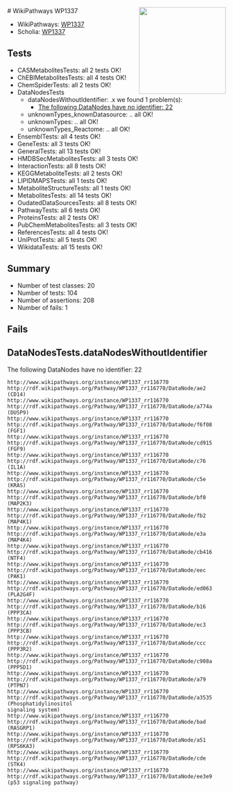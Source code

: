 <img style="float: right; width: 200px" src="https://upload.wikimedia.org/wikipedia/commons/thumb/8/83/Wplogo_with_text_500.png/640px-Wplogo_with_text_500.png" />
# WikiPathways WP1337

* WikiPathways: [WP1337](https://wikipathways.org/pathways/WP1337)
* Scholia: [WP1337](https://scholia.toolforge.org/wikipathways/WP1337)
## Tests
* CASMetabolitesTests: all 2 tests OK!
* ChEBIMetabolitesTests: all 4 tests OK!
* ChemSpiderTests: all 2 tests OK!
* DataNodesTests
    * dataNodesWithoutIdentifier: .x we found 1 problem(s):
        * [The following DataNodes have no identifier: 22](#8792c4b1)
    * unknownTypes_knownDatasource: .. all OK!
    * unknownTypes: .. all OK!
    * unknownTypes_Reactome: .. all OK!
* EnsemblTests: all 4 tests OK!
* GeneTests: all 3 tests OK!
* GeneralTests: all 13 tests OK!
* HMDBSecMetabolitesTests: all 3 tests OK!
* InteractionTests: all 8 tests OK!
* KEGGMetaboliteTests: all 2 tests OK!
* LIPIDMAPSTests: all 1 tests OK!
* MetaboliteStructureTests: all 1 tests OK!
* MetabolitesTests: all 14 tests OK!
* OudatedDataSourcesTests: all 8 tests OK!
* PathwayTests: all 6 tests OK!
* ProteinsTests: all 2 tests OK!
* PubChemMetabolitesTests: all 3 tests OK!
* ReferencesTests: all 4 tests OK!
* UniProtTests: all 5 tests OK!
* WikidataTests: all 15 tests OK!


## Summary

* Number of test classes: 20
* Number of tests: 104
* Number of assertions: 208
* Number of fails: 1

## Fails

<a name="8792c4b1" />

## DataNodesTests.dataNodesWithoutIdentifier

The following DataNodes have no identifier: 22
```
http://www.wikipathways.org/instance/WP1337_rr116770 http://rdf.wikipathways.org/Pathway/WP1337_rr116770/DataNode/ae2 (CD14)
http://www.wikipathways.org/instance/WP1337_rr116770 http://rdf.wikipathways.org/Pathway/WP1337_rr116770/DataNode/a774a (DUSP9)
http://www.wikipathways.org/instance/WP1337_rr116770 http://rdf.wikipathways.org/Pathway/WP1337_rr116770/DataNode/f6f08 (FGF1)
http://www.wikipathways.org/instance/WP1337_rr116770 http://rdf.wikipathways.org/Pathway/WP1337_rr116770/DataNode/cd915 (FGF9)
http://www.wikipathways.org/instance/WP1337_rr116770 http://rdf.wikipathways.org/Pathway/WP1337_rr116770/DataNode/c76 (IL1A)
http://www.wikipathways.org/instance/WP1337_rr116770 http://rdf.wikipathways.org/Pathway/WP1337_rr116770/DataNode/c5e (KRAS)
http://www.wikipathways.org/instance/WP1337_rr116770 http://rdf.wikipathways.org/Pathway/WP1337_rr116770/DataNode/bf0 (MAP2K3)
http://www.wikipathways.org/instance/WP1337_rr116770 http://rdf.wikipathways.org/Pathway/WP1337_rr116770/DataNode/fb2 (MAP4K1)
http://www.wikipathways.org/instance/WP1337_rr116770 http://rdf.wikipathways.org/Pathway/WP1337_rr116770/DataNode/e3a (MAP4K4)
http://www.wikipathways.org/instance/WP1337_rr116770 http://rdf.wikipathways.org/Pathway/WP1337_rr116770/DataNode/cb416 (NTF4)
http://www.wikipathways.org/instance/WP1337_rr116770 http://rdf.wikipathways.org/Pathway/WP1337_rr116770/DataNode/eec (PAK1)
http://www.wikipathways.org/instance/WP1337_rr116770 http://rdf.wikipathways.org/Pathway/WP1337_rr116770/DataNode/ed063 (PLA2G4F)
http://www.wikipathways.org/instance/WP1337_rr116770 http://rdf.wikipathways.org/Pathway/WP1337_rr116770/DataNode/b16 (PPP3CA)
http://www.wikipathways.org/instance/WP1337_rr116770 http://rdf.wikipathways.org/Pathway/WP1337_rr116770/DataNode/ec3 (PPP3CB)
http://www.wikipathways.org/instance/WP1337_rr116770 http://rdf.wikipathways.org/Pathway/WP1337_rr116770/DataNode/ccc (PPP3R2)
http://www.wikipathways.org/instance/WP1337_rr116770 http://rdf.wikipathways.org/Pathway/WP1337_rr116770/DataNode/c908a (PPP5D1)
http://www.wikipathways.org/instance/WP1337_rr116770 http://rdf.wikipathways.org/Pathway/WP1337_rr116770/DataNode/a79 (PTPN7)
http://www.wikipathways.org/instance/WP1337_rr116770 http://rdf.wikipathways.org/Pathway/WP1337_rr116770/DataNode/a3535 (Phosphatidylinositol
signaling system)
http://www.wikipathways.org/instance/WP1337_rr116770 http://rdf.wikipathways.org/Pathway/WP1337_rr116770/DataNode/bad (RASGRP1)
http://www.wikipathways.org/instance/WP1337_rr116770 http://rdf.wikipathways.org/Pathway/WP1337_rr116770/DataNode/a51 (RPS6KA3)
http://www.wikipathways.org/instance/WP1337_rr116770 http://rdf.wikipathways.org/Pathway/WP1337_rr116770/DataNode/cde (STK4)
http://www.wikipathways.org/instance/WP1337_rr116770 http://rdf.wikipathways.org/Pathway/WP1337_rr116770/DataNode/ee3e9 (p53 signaling pathway)
```

